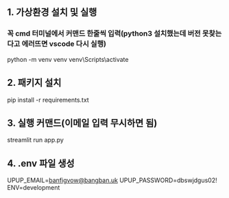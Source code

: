 ## 1. 가상환경 설치 및 실행

### 꼭 cmd 터미널에서 커맨드 한줄씩 입력(python3 설치했는데 버전 못찾는다고 에러뜨면 vscode 다시 실행)

python -m venv venv
venv\Scripts\activate

## 2. 패키지 설치

pip install -r requirements.txt

## 3. 실행 커맨드(이메일 입력 무시하면 됨)

streamlit run app.py

## 4. .env 파일 생성

UPUP_EMAIL=banfigvow@bangban.uk
UPUP_PASSWORD=dbswjdgus02!
ENV=development
